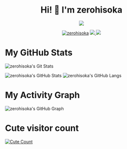 <h1 align="center">Hi! 👋 I'm zerohisoka</h1>
</p>
<p align="center">
<img src="https://readme-typing-svg.herokuapp.com?color=1C71FA&width=420&lines=A+Passionate+Developer+From+India%E2%9C%8C%EF%B8%8F;Working+In+Ahjin+Network%E2%9D%A4%EF%B8%8F">
</p>
<p align="center">
  <a href="https://t.me/zerohisooka"><img src="https://telegra.ph/file/e48461b71ea78772f3b7e.jpg" alt="zerohisoka"></a>
  
  
  
  <a href="https://telegram.me/zerohisooka">
    <img src="https://img.shields.io/badge/Telegram-grey?style=for-the-badge&logo=telegram"/>
  </a>  
 </a>
  <a href="https://github.com/Nchuuya">
    <img src="https://img.shields.io/github/followers/Nchuuya?label=GitHub&logo=github&style=for-the-badge&color=blue"/>
  </a>

# My GitHub Stats

![zerohisoka's Git Stats](https://github-readme-stats.vercel.app/api?username=Nchuuya&include_all_commits=true&count_private=true&theme=tokyonight)

![zerohisoka's GitHub Stats](https://github-readme-streak-stats.herokuapp.com?user=Nchuuya&theme=tokyonight)
![zerohisoka's GitHub Langs](https://github-readme-stats.vercel.app/api/top-langs/?username=Nchuuya&theme=tokyonight&layout=compact&langs_count=6)

# My Activity Graph


![zerohisoka's GitHub Graph](https://activity-graph.herokuapp.com/graph?username=Nchuuya&custom_title=My%20Graph&bg_color=241731&line=f20f80&color=f52f91&point=fdf5ea&hide_border=true&area=false&area_color=fdf5ea)
# Cute visitor count
<a href="https://t.me/zerohisoka"><img alt="Cute Count" src="https://count.getloli.com/get/@Nchuuya?theme=rule34" /></a>
